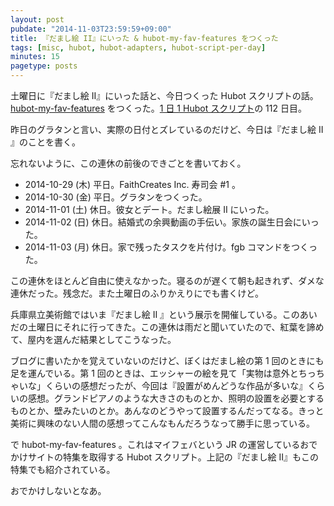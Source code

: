 ```yaml
---
layout: post
pubdate: "2014-11-03T23:59:59+09:00"
title: 『だまし絵 II』にいった & hubot-my-fav-features をつくった
tags: [misc, hubot, hubot-adapters, hubot-script-per-day]
minutes: 15
pagetype: posts
---
```

土曜日に『だまし絵 II』にいった話と、今日つくった Hubot スクリプトの話。 [hubot-my-fav-features][gh:bouzuya/hubot-my-fav-features] をつくった。[1 日 1 Hubot スクリプト][hubot-script-per-day]の 112 日目。

昨日のグラタンと言い、実際の日付とズレているのだけど、今日は『だまし絵 II 』のことを書く。

忘れないように、この連休の前後のできごとを書いておく。

- 2014-10-29 (木) 平日。FaithCreates Inc. 寿司会 #1 。
- 2014-10-30 (金) 平日。グラタンをつくった。
- 2014-11-01 (土) 休日。彼女とデート。だまし絵展 II にいった。
- 2014-11-02 (日) 休日。結婚式の余興動画の手伝い。家族の誕生日会にいった。
- 2014-11-03 (月) 休日。家で残ったタスクを片付け。fgb コマンドをつくった。

この連休をほとんど自由に使えなかった。寝るのが遅くて朝も起きれず、ダメな連休だった。残念だ。また土曜日のふりかえりにでも書くけど。

兵庫県立美術館ではいま『だまし絵 II 』という展示を開催している。このあいだの土曜日にそれに行ってきた。この連休は雨だと聞いていたので、紅葉を諦めて、屋内を選んだ結果としてこうなった。

ブログに書いたかを覚えていないのだけど、ぼくはだまし絵の第 1 回のときにも足を運んでいる。第 1 回のときは、エッシャーの絵を見て「実物は意外とちっちゃいな」くらいの感想だったが、今回は『設置がめんどうな作品が多いな』くらいの感想。グランドピアノのような大きさのものとか、照明の設置を必要とするものとか、壁みたいのとか。あんなのどうやって設置するんだってなる。きっと美術に興味のない人間の感想ってこんなもんだろうなって勝手に思っている。

で hubot-my-fav-features 。これはマイフェバという JR の運営しているおでかけサイトの特集を取得する Hubot スクリプト。上記の『だまし絵 II』もこの特集でも紹介されている。

おでかけしないとなあ。

[gh:bouzuya/hubot-my-fav-features]: https://github.com/bouzuya/hubot-my-fav-features
[hubot-script-per-day]: http://blog.bouzuya.net/posts?tags=hubot-script-per-day

